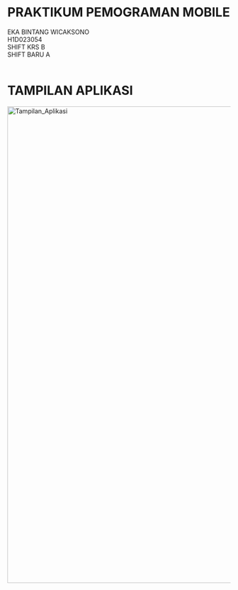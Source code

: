 # PRAKTIKUM PEMOGRAMAN MOBILE
EKA BINTANG WICAKSONO<br>
H1D023054<br>
SHIFT KRS B<br>
SHIFT BARU A<br>
<br>
# TAMPILAN APLIKASI
<img width="1919" height="1078" alt="Tampilan_Aplikasi" src="https://github.com/user-attachments/assets/7f8eda7d-513c-45d5-9a81-ecf7836d3fc0" />
<br>


